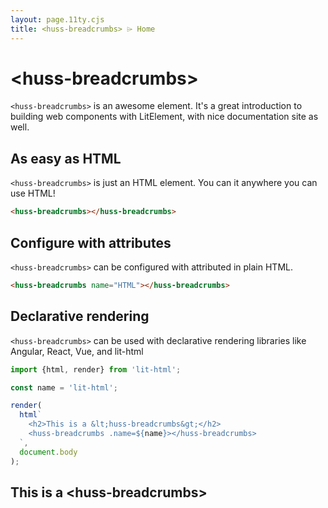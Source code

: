 ```yaml
---
layout: page.11ty.cjs
title: <huss-breadcrumbs> ⌲ Home
---
```


# &lt;huss-breadcrumbs>

`<huss-breadcrumbs>` is an awesome element. It's a great introduction to building web components with LitElement, with nice documentation site as well.

## As easy as HTML

<section class="columns">
  <div>

`<huss-breadcrumbs>` is just an HTML element. You can it anywhere you can use HTML!

```html
<huss-breadcrumbs></huss-breadcrumbs>
```

  </div>
  <div>

<huss-breadcrumbs></huss-breadcrumbs>

  </div>
</section>

## Configure with attributes

<section class="columns">
  <div>

`<huss-breadcrumbs>` can be configured with attributed in plain HTML.

```html
<huss-breadcrumbs name="HTML"></huss-breadcrumbs>
```

  </div>
  <div>

<huss-breadcrumbs name="HTML"></huss-breadcrumbs>

  </div>
</section>

## Declarative rendering

<section class="columns">
  <div>

`<huss-breadcrumbs>` can be used with declarative rendering libraries like Angular, React, Vue, and lit-html

```js
import {html, render} from 'lit-html';

const name = 'lit-html';

render(
  html`
    <h2>This is a &lt;huss-breadcrumbs&gt;</h2>
    <huss-breadcrumbs .name=${name}></huss-breadcrumbs>
  `,
  document.body
);
```

  </div>
  <div>

<h2>This is a &lt;huss-breadcrumbs&gt;</h2>
<huss-breadcrumbs name="lit-html"></huss-breadcrumbs>

  </div>
</section>
